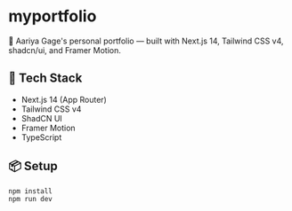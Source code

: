 # myportfolio

🎨 Aariya Gage's personal portfolio — built with Next.js 14, Tailwind CSS v4, shadcn/ui, and Framer Motion.

## 🚀 Tech Stack

- Next.js 14 (App Router)
- Tailwind CSS v4
- ShadCN UI
- Framer Motion
- TypeScript

## 📦 Setup

```bash
npm install
npm run dev
